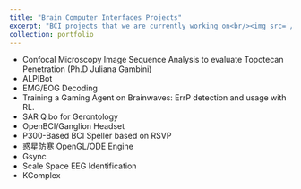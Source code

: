 ```yaml
---
title: "Brain Computer Interfaces Projects"
excerpt: "BCI projects that we are currently working on<br/><img src='/images/SignalWithFullDescriptors3.png' height='200' widht='200'>"
collection: portfolio
---
```


* Confocal Microscopy Image Sequence Analysis to evaluate Topotecan Penetration (Ph.D Juliana Gambini)
* ALPIBot
* EMG/EOG Decoding
* Training a Gaming Agent on Brainwaves: ErrP detection and usage with RL.
* SAR Q.bo for Gerontology
* OpenBCI/Ganglion Headset
* P300-Based BCI Speller based on RSVP
* 惑星防寒 OpenGL/ODE Engine
* Gsync
* Scale Space EEG Identification
* KComplex

